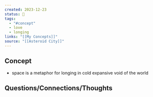 ```yaml
---
created: 2023-12-23
status: 🔴
tags:
  - "#concept"
  - love
  - longing
links: "[[My Concepts]]"
source: "[[Asteroid City]]"
---
```

## Concept
- space is a metaphor for longing in cold expansive void of the world
## Questions/Connections/Thoughts